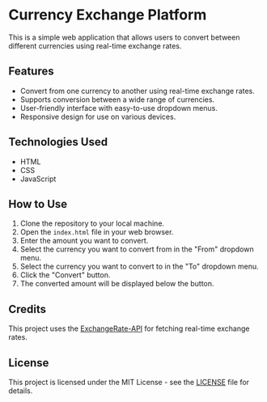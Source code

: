 # Currency Exchange Platform

This is a simple web application that allows users to convert between different currencies using real-time exchange rates.

## Features

- Convert from one currency to another using real-time exchange rates.
- Supports conversion between a wide range of currencies.
- User-friendly interface with easy-to-use dropdown menus.
- Responsive design for use on various devices.

## Technologies Used

- HTML
- CSS
- JavaScript

## How to Use

1. Clone the repository to your local machine.
2. Open the `index.html` file in your web browser.
3. Enter the amount you want to convert.
4. Select the currency you want to convert from in the "From" dropdown menu.
5. Select the currency you want to convert to in the "To" dropdown menu.
6. Click the "Convert" button.
7. The converted amount will be displayed below the button.

## Credits

This project uses the [ExchangeRate-API](https://www.exchangerate-api.com/) for fetching real-time exchange rates.

## License

This project is licensed under the MIT License - see the [LICENSE](LICENSE) file for details.
